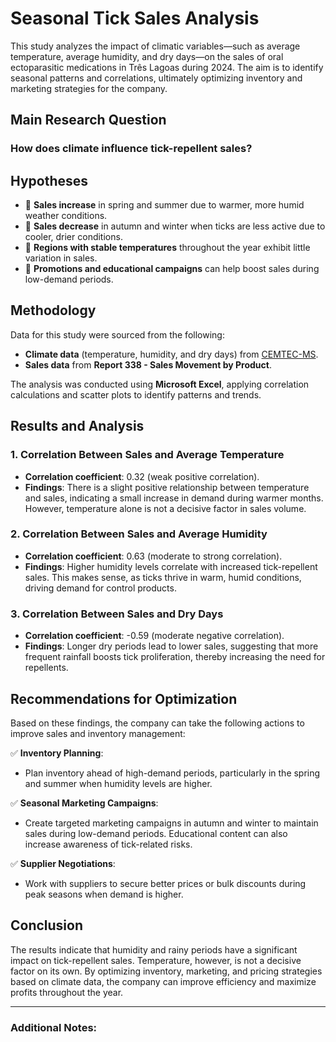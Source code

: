 # Seasonal Tick Sales Analysis

This study analyzes the impact of climatic variables—such as average temperature, average humidity, and dry days—on the sales of oral ectoparasitic medications in Três Lagoas during 2024. The aim is to identify seasonal patterns and correlations, ultimately optimizing inventory and marketing strategies for the company.

## Main Research Question
### How does climate influence tick-repellent sales?

## Hypotheses
- 📌 **Sales increase** in spring and summer due to warmer, more humid weather conditions.
- 📌 **Sales decrease** in autumn and winter when ticks are less active due to cooler, drier conditions.
- 📌 **Regions with stable temperatures** throughout the year exhibit little variation in sales.
- 📌 **Promotions and educational campaigns** can help boost sales during low-demand periods.

## Methodology
Data for this study were sourced from the following:
- **Climate data** (temperature, humidity, and dry days) from [CEMTEC-MS](https://www.cemtec.ms.gov.br/bancodedados/2024-2/).
- **Sales data** from **Report 338 - Sales Movement by Product**.

The analysis was conducted using **Microsoft Excel**, applying correlation calculations and scatter plots to identify patterns and trends.

## Results and Analysis

### 1. Correlation Between Sales and Average Temperature
- **Correlation coefficient**: 0.32 (weak positive correlation).
- **Findings**: There is a slight positive relationship between temperature and sales, indicating a small increase in demand during warmer months. However, temperature alone is not a decisive factor in sales volume.

### 2. Correlation Between Sales and Average Humidity
- **Correlation coefficient**: 0.63 (moderate to strong correlation).
- **Findings**: Higher humidity levels correlate with increased tick-repellent sales. This makes sense, as ticks thrive in warm, humid conditions, driving demand for control products.

### 3. Correlation Between Sales and Dry Days
- **Correlation coefficient**: -0.59 (moderate negative correlation).
- **Findings**: Longer dry periods lead to lower sales, suggesting that more frequent rainfall boosts tick proliferation, thereby increasing the need for repellents.

## Recommendations for Optimization
Based on these findings, the company can take the following actions to improve sales and inventory management:

✅ **Inventory Planning**:  
- Plan inventory ahead of high-demand periods, particularly in the spring and summer when humidity levels are higher.

✅ **Seasonal Marketing Campaigns**:  
- Create targeted marketing campaigns in autumn and winter to maintain sales during low-demand periods. Educational content can also increase awareness of tick-related risks.

✅ **Supplier Negotiations**:  
- Work with suppliers to secure better prices or bulk discounts during peak seasons when demand is higher.

## Conclusion
The results indicate that humidity and rainy periods have a significant impact on tick-repellent sales. Temperature, however, is not a decisive factor on its own. By optimizing inventory, marketing, and pricing strategies based on climate data, the company can improve efficiency and maximize profits throughout the year.

---

### Additional Notes:
